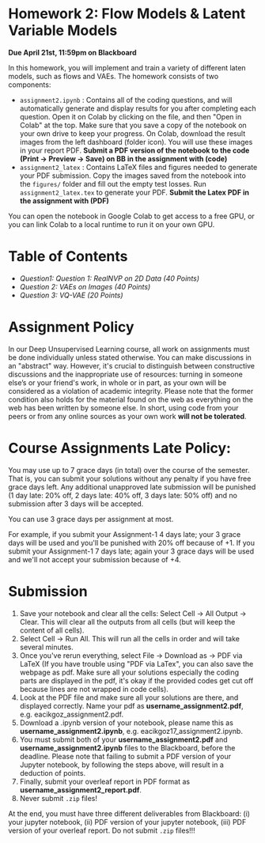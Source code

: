 # Homework 2: Flow Models & Latent Variable Models

**Due April 21st, 11:59pm on Blackboard**


In this homework, you will implement and train a variety of different laten models, such as flows and VAEs. The homework consists of two components:
* `assignment2.ipynb` : Contains all of the coding questions, and will automatically generate and display results for you after completing each question. Open it on Colab by clicking on the file, and then "Open in Colab" at the top. Make sure that you save a copy of the notebook on your own drive to keep your progress. On Colab, download the result images from the left dashboard (folder icon). You will use these images in your report PDF. **Submit a PDF version of the notebook to the code (Print -> Preview -> Save) on BB in the assignment with (code)**
* `assignment2_latex` :  Contains LaTeX files and figures needed to generate your PDF submission. Copy the images saved from the notebook into the `figures/` folder and fill out the empty test losses. Run `assignment2_latex.tex` to generate your PDF.  **Submit the Latex PDF in the assignment with (PDF)**

You can open the notebook in Google Colab to get access to a free GPU, or you can link Colab to a local runtime to run it on your own GPU. 


# Table of Contents
* *Question1: Question 1: RealNVP on 2D Data (40 Points)*
* *Question 2: VAEs on Images (40 Points)*
* *Question 3: VQ-VAE (20 Points)*


# Assignment Policy

In our Deep Unsupervised Learning course, all work on assignments must be done individually unless stated otherwise. You can make discussions in an "abstract" way. However, it's crucial to distinguish between constructive discussions and the inappropriate use of resources: turning in someone else’s or your friend's work, in whole or in part, as your own will be considered as a violation of academic integrity. Please note that the former condition also holds for the material found on the web as everything on the web has been written by someone else. In short, using code from your peers or from any online sources as your own work **will not be tolerated**.

# Course Assignments Late Policy: 

You may use up to 7 grace days (in total) over the course of the semester. That is, you can submit your solutions without any penalty if you have free grace days left. Any additional unapproved late submission will be punished (1 day late: 20% off, 2 days late: 40% off, 3 days late: 50% off) and no submission after 3 days will be accepted.

You can use 3 grace days per assignment at most. 

For example, if you submit your Assignment-1 4 days late; your 3 grace days will be used and you'll be punished with 20% off because of +1. If you submit your Assignment-1 7 days late; again your 3 grace days will be used and we'll not accept your submission because of +4.


# Submission

1. Save your notebook and clear all the cells: Select Cell -> All Output -> Clear. This will clear all the outputs from all cells (but will keep the content of all cells).
2. Select Cell -> Run All. This will run all the cells in order and will take several minutes.
3. Once you've rerun everything, select File -> Download as -> PDF via LaTeX (If you have trouble using "PDF via LaTex", you can also save the webpage as pdf. Make sure all your solutions especially the coding parts are displayed in the pdf, it's okay if the provided codes get cut off because lines are not wrapped in code cells).
4. Look at the PDF file and make sure all your solutions are there, and displayed correctly. Name your pdf as **username_assignment2.pdf**, e.g. eacikgoz_assignment2.pdf.
5. Download a .ipynb version of your notebook, please name this as **username_assignment2.ipynb**, e.g. eacikgoz17_assignment2.ipynb.
6. You must submit both of your **username_assignment2.pdf** and **username_assignment2.ipynb** files to the Blackboard, before the deadline. Please note that failing to submit a PDF version of your Jupyter notebook, by following the steps above, will result in a deduction of points.
7. Finally, submit your overleaf report in PDF format as **username_assignment2_report.pdf**.
8. Never submit `.zip` files!

At the end, you must have three different deliverables from Blackboard: (i) your jupyter notebook, (ii) PDF version of your jupyter notebook, (iii) PDF version of your overleaf report. Do not submit `.zip` files!!!
